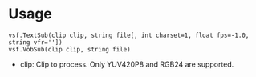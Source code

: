 Usage
=====

    vsf.TextSub(clip clip, string file[, int charset=1, float fps=-1.0, string vfr=''])
    vsf.VobSub(clip clip, string file)

* clip: Clip to process. Only YUV420P8 and RGB24 are supported.
